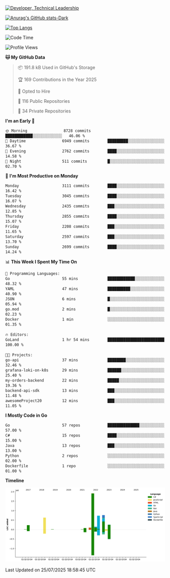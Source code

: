 <div>
  <a href="https://www.linkedin.com/in/arielpineiro/" target="_blank" rel="nofollow noopener noreferrer">
    <img src="https://img.shields.io/badge/-LinkedIn-%230077B5?style=for-the-badge&logo=linkedin&logoColor=white" alt="Developer, Technical Leadership" title="Ariel Piñeiro">
  </a>
</div>

[![Anurag's GitHub stats-Dark](https://github-readme-stats.vercel.app/api?username=arielsrv&show_icons=true&theme=dark#gh-dark-mode-only)](https://github.com/anuraghazra/github-readme-stats#gh-dark-mode-only)

[![Top Langs](https://github-readme-stats.vercel.app/api/top-langs/?username=arielsrv&layout=compact&langs_count=10&theme=dark#gh-dark-mode-only)](https://github.com/anuraghazra/github-readme-stats&theme=dark#gh-dark-mode-only)

<!--START_SECTION:waka-->
![Code Time](http://img.shields.io/badge/Code%20Time-1%2C355%20hrs%2013%20mins-blue)

![Profile Views](http://img.shields.io/badge/Profile%20Views-60-blue)

**🐱 My GitHub Data** 

> 📦 191.8 kB Used in GitHub's Storage 
 > 
> 🏆 169 Contributions in the Year 2025
 > 
> 💼 Opted to Hire
 > 
> 📜 116 Public Repositories 
 > 
> 🔑 34 Private Repositories 
 > 
**I'm an Early 🐤** 

```text
🌞 Morning                8728 commits        ████████████░░░░░░░░░░░░░   46.06 % 
🌆 Daytime                6949 commits        █████████░░░░░░░░░░░░░░░░   36.67 % 
🌃 Evening                2762 commits        ████░░░░░░░░░░░░░░░░░░░░░   14.58 % 
🌙 Night                  511 commits         █░░░░░░░░░░░░░░░░░░░░░░░░   02.70 % 
```
📅 **I'm Most Productive on Monday** 

```text
Monday                   3111 commits        ████░░░░░░░░░░░░░░░░░░░░░   16.42 % 
Tuesday                  3045 commits        ████░░░░░░░░░░░░░░░░░░░░░   16.07 % 
Wednesday                2435 commits        ███░░░░░░░░░░░░░░░░░░░░░░   12.85 % 
Thursday                 2855 commits        ████░░░░░░░░░░░░░░░░░░░░░   15.07 % 
Friday                   2208 commits        ███░░░░░░░░░░░░░░░░░░░░░░   11.65 % 
Saturday                 2597 commits        ███░░░░░░░░░░░░░░░░░░░░░░   13.70 % 
Sunday                   2699 commits        ████░░░░░░░░░░░░░░░░░░░░░   14.24 % 
```


📊 **This Week I Spent My Time On** 

```text
💬 Programming Languages: 
Go                       55 mins             ████████████░░░░░░░░░░░░░   48.32 % 
YAML                     47 mins             ██████████░░░░░░░░░░░░░░░   40.90 % 
JSON                     6 mins              █░░░░░░░░░░░░░░░░░░░░░░░░   05.94 % 
go.mod                   2 mins              █░░░░░░░░░░░░░░░░░░░░░░░░   02.23 % 
Docker                   1 min               ░░░░░░░░░░░░░░░░░░░░░░░░░   01.35 % 

🔥 Editors: 
GoLand                   1 hr 54 mins        █████████████████████████   100.00 % 

🐱‍💻 Projects: 
go-api                   37 mins             ████████░░░░░░░░░░░░░░░░░   32.46 % 
grafana-loki-on-k8s      29 mins             ██████░░░░░░░░░░░░░░░░░░░   25.40 % 
my-orders-backend        22 mins             █████░░░░░░░░░░░░░░░░░░░░   19.36 % 
backend-api-sdk          13 mins             ███░░░░░░░░░░░░░░░░░░░░░░   11.48 % 
awesomeProject20         12 mins             ███░░░░░░░░░░░░░░░░░░░░░░   11.05 % 
```

**I Mostly Code in Go** 

```text
Go                       57 repos            ██████████████░░░░░░░░░░░   57.00 % 
C#                       15 repos            ████░░░░░░░░░░░░░░░░░░░░░   15.00 % 
Java                     13 repos            ███░░░░░░░░░░░░░░░░░░░░░░   13.00 % 
Python                   2 repos             ░░░░░░░░░░░░░░░░░░░░░░░░░   02.00 % 
Dockerfile               1 repo              ░░░░░░░░░░░░░░░░░░░░░░░░░   01.00 % 
```



**Timeline**

![Lines of Code chart](https://raw.githubusercontent.com/arielsrv/arielsrv/main/assets/bar_graph.png)


 Last Updated on 25/07/2025 18:58:45 UTC
<!--END_SECTION:waka-->
